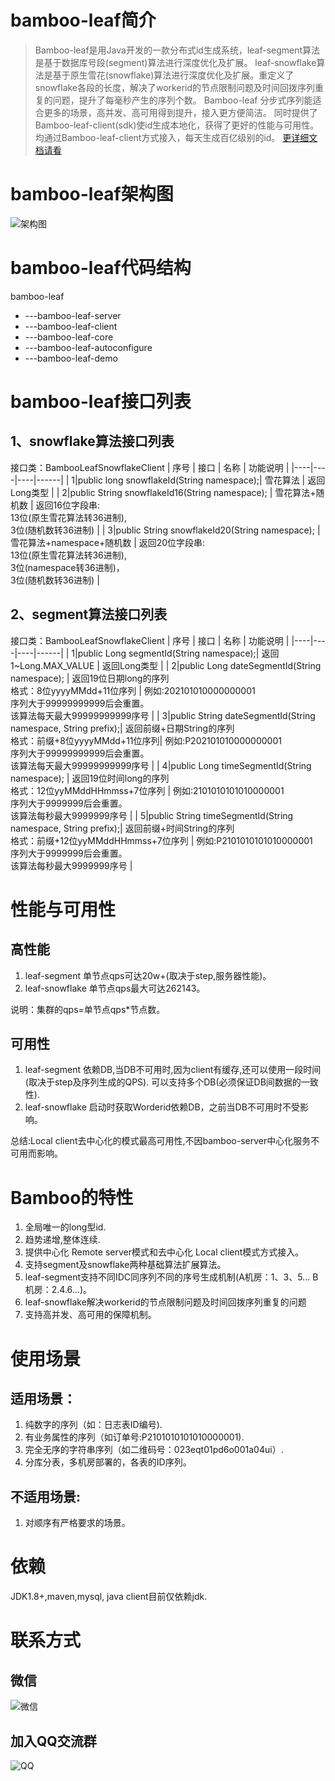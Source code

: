 # bamboo-leaf简介
> Bamboo-leaf是用Java开发的一款分布式id生成系统，leaf-segment算法是基于数据库号段(segment)算法进行深度优化及扩展。
leaf-snowflake算法是基于原生雪花(snowflake)算法进行深度优化及扩展。重定义了snowflake各段的长度，解决了workerid的节点限制问题及时间回拨序列重复的问题，提升了每毫秒产生的序列个数。
Bamboo-leaf 分步式序列能适合更多的场景，高并发、高可用得到提升，接入更方便简洁。
同时提供了Bamboo-leaf-client(sdk)使id生成本地化，获得了更好的性能与可用性。均通过Bamboo-leaf-client方式接入，每天生成百亿级别的id。
[更详细文档请看](https://gitee.com/sunney/bamboo-leaf/wikis/Home?sort_id=3295968)

# bamboo-leaf架构图
![架构图](./doc/image/bamboo-leaf.jpg)

# bamboo-leaf代码结构
bamboo-leaf
- ---bamboo-leaf-server
- ---bamboo-leaf-client
- ---bamboo-leaf-core
- ---bamboo-leaf-autoconfigure
- ---bamboo-leaf-demo

# bamboo-leaf接口列表
## 1、snowflake算法接口列表
   接口类：BambooLeafSnowflakeClient
| 序号 | 接口 | 名称 | 功能说明 |
|----|----|----|------|
|   1|public long snowflakeId(String namespace);| 雪花算法   |   返回Long类型   |
|   2|public String snowflakeId16(String namespace); |  雪花算法+随机数  | 返回16位字段串:<br>13位(原生雪花算法转36进制), <br>3位(随机数转36进制)   |
|   3|public String snowflakeId20(String namespace); |  雪花算法+namespace+随机数  |  返回20位字段串:<br>13位(原生雪花算法转36进制), <br>3位(namespace转36进制)， <br>3位(随机数转36进制)    |

## 2、segment算法接口列表
接口类：BambooLeafSnowflakeClient
| 序号 | 接口 | 名称 | 功能说明 |
|----|----|----|------|
|   1|public Long segmentId(String namespace);| 返回1~Long.MAX_VALUE   |   返回Long类型   |
|   2|public Long dateSegmentId(String namespace); |  返回19位日期long的序列<br>格式：8位yyyyMMdd+11位序列  | 例如:202101010000000001<br>序列大于99999999999后会重置。<br>该算法每天最大99999999999序号 |
|   3|public String dateSegmentId(String namespace, String prefix);| 返回前缀+日期String的序列<br>格式：前缀+8位yyyyMMdd+11位序列| 例如:P202101010000000001<br>序列大于99999999999后会重置。<br>该算法每天最大99999999999序号  |
|   4|public Long timeSegmentId(String namespace); |  返回19位时间long的序列<br>格式：12位yyMMddHHmmss+7位序列  | 例如:2101010101010000001<br>序列大于9999999后会重置。<br>该算法每秒最大9999999序号   |
|   5|public String timeSegmentId(String namespace, String prefix);|  返回前缀+时间String的序列<br>格式：前缀+12位yyMMddHHmmss+7位序列   | 例如:P2101010101010000001<br>序列大于9999999后会重置。<br>该算法每秒最大9999999序号     |


# 性能与可用性
## 高性能
1. leaf-segment 单节点qps可达20w+(取决于step,服务器性能)。
2. leaf-snowflake 单节点qps最大可达262143。

说明：集群的qps=单节点qps*节点数。

## 可用性
1. leaf-segment
   依赖DB,当DB不可用时,因为client有缓存,还可以使用一段时间(取决于step及序列生成的QPS).
   可以支持多个DB(必须保证DB间数据的一致性).
2. leaf-snowflake
   启动时获取Worderid依赖DB，之前当DB不可用时不受影响。

总结:Local client去中心化的模式最高可用性,不因bamboo-server中心化服务不可用而影响。

# Bamboo的特性
1. 全局唯一的long型id.
2. 趋势递增,整体连续.
3. 提供中心化 Remote server模式和去中心化 Local client模式方式接入。
4. 支持segment及snowflake两种基础算法扩展算法。
5. leaf-segment支持不同IDC同序列不同的序号生成机制(A机房：1、3、5... B机房：2.4.6...)。
6. leaf-snowflake解决workerid的节点限制问题及时间回拨序列重复的问题
7. 支持高并发、高可用的保障机制。

# 使用场景
## 适用场景：
1. 纯数字的序列（如：日志表ID编号).
2. 有业务属性的序列（如订单号:P2101010101010000001).
3. 完全无序的字符串序列（如二维码号：023eqt01pd6o001a04ui）.
4. 分库分表，多机房部署的，各表的ID序列。

## 不适用场景:
1. 对顺序有严格要求的场景。

# 依赖
JDK1.8+,maven,mysql, java client目前仅依赖jdk.

# 联系方式

## 微信
 ![微信](./doc/image/weixin.png)
## 加入QQ交流群
 ![QQ](./doc/image/qq-club.png)
 